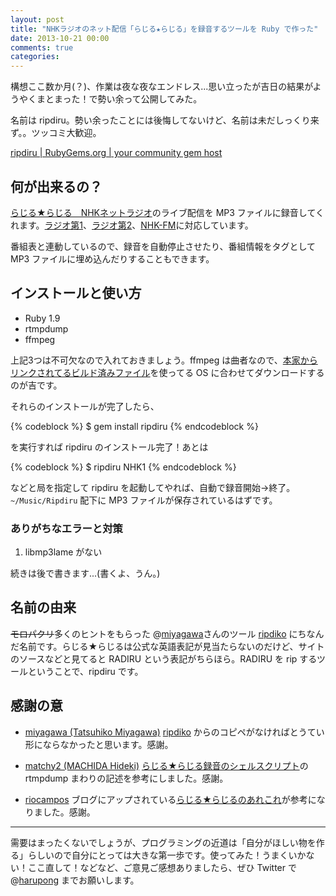 ```yaml
---
layout: post
title: "NHKラジオのネット配信「らじる★らじる」を録音するツールを Ruby で作った"
date: 2013-10-21 00:00
comments: true
categories: 
---
```


構想ここ数か月(？)、作業は夜な夜なエンドレス...思い立ったが吉日の結果がようやくまとまった！で勢い余って公開してみた。

名前は ripdiru。勢い余ったことには後悔してないけど、名前は未だしっくり来ず。。ツッコミ大歓迎。

[ripdiru | RubyGems.org | your community gem host][9]

## 何が出来るの？

[らじる★らじる　NHKネットラジオ][39]のライブ配信を MP3 ファイルに録音してくれます。[ラジオ第1][16]、[ラジオ第2][96]、[NHK-FM][48]に対応しています。

番組表と連動しているので、録音を自動停止させたり、番組情報をタグとして MP3 ファイルに埋め込んだりすることもできます。

## インストールと使い方

- Ruby 1.9
- rtmpdump
- ffmpeg

上記3つは不可欠なので入れておきましょう。ffmpeg は曲者なので、[本家からリンクされてるビルド済みファイル][7]を使ってる OS に合わせてダウンロードするのが吉です。

それらのインストールが完了したら、

{% codeblock %}
$ gem install ripdiru
{% endcodeblock %}

を実行すれば ripdiru のインストール完了！あとは

{% codeblock %}
$ ripdiru NHK1
{% endcodeblock %}

などと局を指定して ripdiru を起動してやれば、自動で録音開始→終了。`~/Music/Ripdiru` 配下に MP3 ファイルが保存されているはずです。

### ありがちなエラーと対策

1. libmp3lame がない

続きは後で書きます...(書くよ、うん。)

## 名前の由来

<del>モロパクリ</del>多くのヒントをもらった @[miyagawa][23]さんのツール [ripdiko][63] にちなんだ名前です。らじる★らじるは公式な英語表記が見当たらないのだけど、サイトのソースなどと見てると RADIRU という表記がちらほら。RADIRU を rip するツールということで、ripdiru です。

## 感謝の意

- [miyagawa (Tatsuhiko Miyagawa)](https://github.com/miyagawa/) [ripdiko][63] からのコピペがなければとうてい形にならなかったと思います。感謝。

- [matchy2 (MACHIDA Hideki)](https://github.com/matchy2) [らじる★らじる録音のシェルスクリプト](https://gist.github.com/5310409.git)の rtmpdump まわりの記述を参考にしました。感謝。

- [riocampos](https://github.com/riocampos/) ブログにアップされている[らじる★らじるのあれこれ](http://d.hatena.ne.jp/riocampos+tech/)が参考になりました。感謝。

------------

需要はまったくないでしょうが、プログラミングの近道は「自分がほしい物を作る」らしいので自分にとっては大きな第一歩です。使ってみた！うまくいかない！ここ直して！などなど、ご意見ご感想ありましたら、ぜひ Twitter で @[harupong][52] までお願いします。

[7]: http://ffmpeg.org/download.html
[9]: https://rubygems.org/gems/ripdiru
[16]: http://www.nhk.or.jp/r1/
[23]: https://twitter.com/miyagawa
[39]: http://www3.nhk.or.jp/netradio/
[48]: http://www.nhk.or.jp/fm/
[52]: https://twitter.com/harupong
[63]: https://github.com/miyagawa/ripdiko
[96]: http://www.nhk.or.jp/r2/
